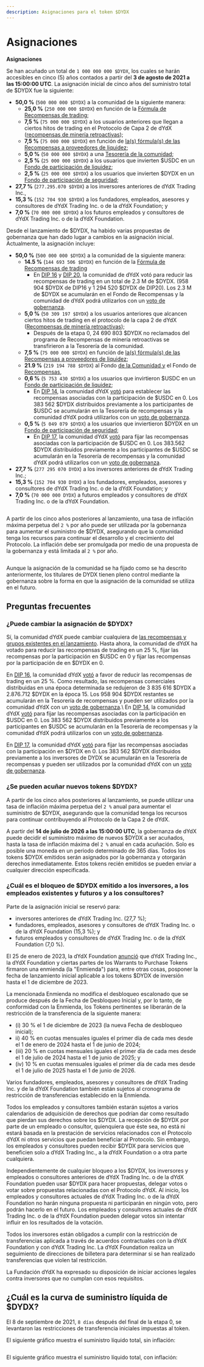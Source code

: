 ```yaml
---
description: Asignaciones para el token $DYDX
---
```


# Asignaciones

**Asignaciones**

Se han acuñado un total de `1 000 000 000 $DYDX`, los cuales se harán accesibles en cinco (5) años contados a partir del **3 de agosto de 2021 a las 15:00:00 UTC**. La asignación inicial de cinco años del suministro total de $DYDX fue la siguiente:

* **50,0 %** (`500 000 000 $DYDX`) a la comunidad de la siguiente manera:
  * **25,0 %** (`250 000 000 $DYDX`) en función de la [Fórmula de Recompensas de trading](https://docs.dydx.community/dydx-governance/rewards/trading-rewards);
  * **7,5 %** (`75 000 000 $DYDX`) a los usuarios anteriores que llegan a ciertos hitos de trading en el Protocolo de Capa 2 de dYdX ([recompensas de minería retroactivas](https://docs.dydx.community/dydx-governance/rewards/retroactive-mining-rewards));
  * **7,5 %** (`75 000 000 $DYDX`) en función de [la(s) fórmula(s) de las Recompensas a proveedores de liquidez](https://docs.dydx.community/dydx-governance/rewards/liquidity-provider-rewards);
  * **5,0 %** (`50 000 000 $DYDX`) a una [Tesorería de la comunidad](https://docs.dydx.community/dydx-governance/start-here/community-treasury/);
  * **2,5 %** (`25 000 000 $DYDX`) a los usuarios que invierten $USDC en un [Fondo de participación de liquidez](https://docs.dydx.community/dydx-governance/staking-pools/liquidity-staking-pool);
  * **2,5 %** (`25 000 000 $DYDX`) a los usuarios que invierten $DYDX en un [Fondo de participación de seguridad](https://docs.dydx.community/dydx-governance/staking-pools/safety-staking-pool);
* **27,7 %** (`277.295.070 $DYDX`) a los inversores anteriores de dYdX Trading Inc.,
* **15,3 %** (`152 704 930 $DYDX`) a los fundadores, empleados, asesores y consultores de dYdX Trading Inc. o de la dYdX Foundation; y
* **7,0 %** (`70 000 000 $DYDX`) a los futuros empleados y consultores de dYdX Trading Inc. o de la dYdX Foundation.

Desde el lanzamiento de $DYDX, ha habido varias propuestas de gobernanza que han dado lugar a cambios en la asignación inicial. Actualmente, la asignación incluye:

* **50,0 %** (`500 000 000 $DYDX`) a la comunidad de la siguiente manera:
  * **14.5 %** (`144 693 506 $DYDX`) en función de la [Fórmula de Recompensas de trading](https://docs.dydx.community/dydx-governance/rewards/trading-rewards)
    * En [DIP 16](https://github.com/dydxfoundation/dip/blob/master/content/dips/DIP-16.md) y [DIP 20](https://dydx.community/dashboard/proposal/11), la comunidad de dYdX votó para reducir las recompensas de trading en un total de 2.3 M de $DYDX. (958 904 $DYDX de DIP16 y 1 294 520 $DYDX de DIP20). Los 2.3 M de $DYDX se acumularán en el Fondo de Recompensas y la comunidad de dYdX podrá utilizarlos con un [voto de gobernanza](https://docs.dydx.community/dydx-governance/voting-and-governance/governance-parameters).
  * **5,0 %** (`50 309 197 $DYDX`) a los usuarios anteriores que alcancen ciertos hitos de trading en el protocolo de la capa 2 de dYdX ([Recompensas de minería retroactivas](../rewards/retroactive-mining-rewards.md));
    * Después de la etapa 0, 24 690 803 $DYDX no reclamados del programa de Recompensas de minería retroactivas se transfirieron a la Tesorería de la comunidad.
  * **7,5 %** (`75 000 000 $DYDX`) en función de [la(s) fórmula(s) de las Recompensas a proveedores de liquidez](https://docs.dydx.community/dydx-governance/rewards/liquidity-provider-rewards);
  * **21.9 %** (`219 194 788 $DYDX`) al Fondo [de la Comunidad y](https://docs.dydx.community/dydx-governance/start-here/community-treasury/) el Fondo de [Recompensas](https://docs.dydx.community/dydx-governance/start-here/rewards-treasury),
  * **0,6 %** (`5 753 430 $DYDX`) a los usuarios que invirtieron $USDC en un [Fondo de participación de liquidez](https://docs.dydx.community/dydx-governance/staking-pools/liquidity-staking-pool);
    * En [DIP 14](https://github.com/dydxfoundation/dip/blob/master/content/dips/DIP-14.md), la comunidad dYdX [votó](https://dydx.community/dashboard/proposal/7) para establecer las recompensas asociadas con la participación de $USDC en 0. Los 383 562 $DYDX distribuidos previamente a los participantes de $USDC se acumularán en la Tesorería de recompensas y la comunidad dYdX podrá utilizarlos con un [voto de gobernanza](https://docs.dydx.community/dydx-governance/voting-and-governance/governance-parameters).
  * **0,5 %** (`5 049 079 $DYDX`) a los usuarios que inviertieron $DYDX en un [Fondo de participación de seguridad](https://docs.dydx.community/dydx-governance/staking-pools/safety-staking-pool);
    * En [DIP 17](https://github.com/dydxfoundation/dip/blob/master/content/dips/DIP-17.md), la comunidad dYdX [votó](https://dydx.community/dashboard/proposal/9) para fijar las recompensas asociadas con la participación de $USDC en 0. Los 383.562 $DYDX distribuidos previamente a los participantes de $USDC se acumularán en la Tesorería de recompensas y la comunidad dYdX podrá utilizarlos con un [voto de gobernanza](https://docs.dydx.community/dydx-governance/voting-and-governance/governance-parameters).
* **27,7 %** (`277 295 070 DYDX`) a los inversores anteriores de dYdX Trading Inc.;
* **15,3 %** (`152 704 930 DYDX`) a los fundadores, empleados, asesores y consultores de dYdX Trading Inc. o de la dYdX Foundation; y
* **7,0 %** (`70 000 000 DYDX`) a futuros empleados y consultores de dYdX Trading Inc. o de la dYdX Foundation.

<figure><img src="../.gitbook/assets/Screenshot 2023-03-15 at 6.04.13 PM.png" alt=""><figcaption></figcaption></figure>

A partir de los cinco años posteriores al lanzamiento, una tasa de inflación máxima perpetua del `2 %` por año puede ser utilizada por la gobernanza para aumentar el suministro de $DYDX, asegurando que la comunidad tenga los recursos para continuar el desarrollo y el crecimiento del Protocolo. La inflación debe ser promulgada por medio de una propuesta de la gobernanza y está limitada al `2 %` por año.

<figure><img src="../.gitbook/assets/Screenshot 2023-03-15 at 6.04.07 PM.png" alt=""><figcaption></figcaption></figure>

Aunque la asignación de la comunidad se ha fijado como se ha descrito anteriormente, los titulares de DYDX tienen pleno control mediante la gobernanza sobre la forma en que la asignación de la comunidad se utiliza en el futuro.

## **Preguntas frecuentes**

### ¿Puede cambiar la asignación de $DYDX?

Sí, la comunidad dYdX puede cambiar cualquiera de [las recompensas y grupos existentes en el lanzamiento](../voting-and-governance/governance-parameters.md). Hasta ahora, la comunidad de dYdX ha votado para reducir las recompensas de trading en un 25 %, fijar las recompensas por la participación en $USDC en 0 y fijar las recompensas por la participación de en $DYDX en 0.

En [DIP 16](https://github.com/dydxfoundation/dip/blob/master/content/dips/DIP-16.md), la comunidad dYdX [votó](https://dydx.community/dashboard/proposal/8) a favor de reducir las recompensas de trading en un 25 %. Como resultado, las recompensas comerciales distribuidas en una época determinada se redujeron de 3 835 616 $DYDX a 2.876.712 $DYDX en la época 15. Los 958 904 $DYDX restantes se acumularán en la Tesorería de recompensas y pueden ser utilizados por la comunidad dYdX con un [voto de gobernanza](https://docs.dydx.community/dydx-governance/voting-and-governance/governance-parameters).\\ En [DIP 14](https://github.com/dydxfoundation/dip/blob/master/content/dips/DIP-14.md), la comunidad dYdX [votó](https://dydx.community/dashboard/proposal/7) para fijar las recompensas asociadas con la participación en $USDC en 0. Los 383 562 $DYDX distribuidos previamente a los participantes en $USDC se acumularán en la Tesorería de recompensas y la comunidad dYdX podrá utilizarlos con un [voto de gobernanza](https://docs.dydx.community/dydx-governance/voting-and-governance/governance-parameters).

En [DIP 17](https://github.com/dydxfoundation/dip/blob/master/content/dips/DIP-17.md), la comunidad dYdX [votó](https://dydx.community/dashboard/proposal/9) para fijar las recompensas asociadas con la participación en $DYDX en 0. Los 383 562 $DYDX distribuidos previamente a los inversores de DYDX se acumularán en la Tesorería de recompensas y pueden ser utilizados por la comunidad dYdX con un [voto de gobernanza](https://docs.dydx.community/dydx-governance/voting-and-governance/governance-parameters).

### **¿Se pueden acuñar nuevos tokens $DYDX?**

A partir de los cinco años posteriores al lanzamiento, se puede utilizar una tasa de inflación máxima perpetua del `2 %` anual para aumentar el suministro de $DYDX, asegurando que la comunidad tenga los recursos para continuar contribuyendo al Protocolo de la Capa 2 de dYdX.

A partir del **14 de julio de 2026 a las 15:00:00 UTC**, la gobernanza de dYdX puede decidir el suministro máximo de nuevos $DYDX a ser acuñados, hasta la tasa de inflación máxima del `2 %` anual en cada acuñación. Solo es posible una moneda en un periodo determinado de 365 días. Todos los tokens $DYDX emitidos serán asignados por la gobernanza y otorgarán derechos inmediatamente. Estos tokens recién emitidos se pueden enviar a cualquier dirección especificada.

### **¿Cuál es el bloqueo de $DYDX emitido a los inversores, a los empleados existentes y futuros y a los consultores?**

Parte de la asignación inicial se reservó para:

* inversores anteriores de dYdX Trading Inc. (27,7 %);
* fundadores, empleados, asesores y consultores de dYdX Trading Inc. o de la dYdX Foundation (15,3 %); y
* futuros empleados y consultores de dYdX Trading Inc. o de la dYdX Foundation (7,0 %).

El 25 de enero de 2023, la dYdX Foundation [anunció](https://dydx.foundation/blog/lock-up-extension) que dYdX Trading Inc., la dYdX Foundation y ciertas partes de los Warrants to Purchase Tokens firmaron una enmienda (la "Enmienda") para, entre otras cosas, posponer la fecha de lanzamiento inicial aplicable a los tokens $DYDX de inversión hasta el 1 de diciembre de 2023.

La mencionada Enmienda no modifica el desbloqueo escalonado que se produce después de la Fecha de Desbloqueo Inicial y, por lo tanto, de conformidad con la Enmienda, los Tokens pertinentes se liberarán de la restricción de la transferencia de la siguiente manera:

* (i) 30 % el 1 de diciembre de 2023 (la nueva Fecha de desbloqueo inicial);
* ii) 40 % en cuotas mensuales iguales el primer día de cada mes desde el 1 de enero de 2024 hasta el 1 de junio de 2024;
* (iii) 20 % en cuotas mensuales iguales el primer día de cada mes desde el 1 de julio de 2024 hasta el 1 de junio de 2025; y
* (iv) 10 % en cuotas mensuales iguales el primer día de cada mes desde el 1 de julio de 2025 hasta el 1 de junio de 2026.

Varios fundadores, empleados, asesores y consultores de dYdX Trading Inc. y de la dYdX Foundation también están sujetos al cronograma de restricción de transferencias establecido en la Enmienda.

Todos los empleados y consultores también estarán sujetos a varios calendarios de adquisición de derechos que podrían dar como resultado que pierdan sus derechos sobre los $DYDX. La recepción de $DYDX por parte de un empleado o consultor, quienquiera que éste sea, no está ni estará basada en la prestación de servicios relacionados con el Protocolo dYdX ni otros servicios que puedan beneficiar al Protocolo. Sin embargo, los empleados y consultores pueden recibir $DYDX para servicios que beneficien solo a dYdX Trading Inc., a la dYdX Foundation o a otra parte cualquiera.

Independientemente de cualquier bloqueo a los $DYDX, los inversores y empleados o consultores anteriores de dYdX Trading Inc. o de la dYdX Foundation pueden usar $DYDX para hacer propuestas, delegar votos o votar sobre propuestas relacionadas con el Protocolo dYdX. Al inicio, los empleados y consultores actuales de dYdX Trading Inc. o de la dYdX Foundation no harán ninguna propuesta ni participarán en ningún voto, pero podrán hacerlo en el futuro. Los empleados y consultores actuales de dYdX Trading Inc. o de la dYdX Foundation pueden delegar votos sin intentar influir en los resultados de la votación.

Todos los inversores están obligados a cumplir con la restricción de transferencias aplicada a través de acuerdos contractuales con la dYdX Foundation y con dYdX Trading Inc. La dYdX Foundation realiza un seguimiento de direcciones de billetera para determinar si se han realizado transferencias que violen tal restricción.

La Fundación dYdX ha expresado su disposición de iniciar acciones legales contra inversores que no cumplan con esos requisitos.

## ¿Cuál es la curva de suministro líquida de $DYDX?

El 8 de septiembre de 2021, `8 días` después del final de la etapa 0, se levantaron las restricciones de transferencia iniciales impuestas al token.

El siguiente gráfico muestra el suministro líquido total, sin inflación:

<figure><img src="../.gitbook/assets/liquid-supply-total-issuance.png" alt=""><figcaption></figcaption></figure>

El siguiente gráfico muestra el suministro líquido total, con inflación:

<figure><img src="../.gitbook/assets/liquid-supply-total issuance-2%-inflation.png" alt=""><figcaption></figcaption></figure>
